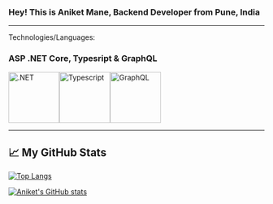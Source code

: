 ### Hey! This is Aniket Mane, Backend Developer from Pune, India



---
Technologies/Languages:
### ASP .NET Core, Typesript & GraphQL

<div style=""margin-left:10px>
  <img src="https://cdn.cdnlogo.com/logos/d/6/dot-net-core.svg" alt=".NET" width="100" height="100"/><img src="https://cdn.cdnlogo.com/logos/t/96/typescript.svg" alt="Typescript" width="100" height="100" margin-left="100px"/><img src="https://cdn.cdnlogo.com/logos/g/23/graphql.svg" alt="GraphQL" width="100" height="100" margin-left="100px"/> 
</div>

---


## &#x1f4c8; My GitHub Stats

[![Top Langs](https://github-readme-stats.vercel.app/api/top-langs/?username=Technik97&hide=java,html,css&theme=radical)](https://github.com/anuraghazra/github-readme-stats)

[![Aniket's GitHub stats](https://github-readme-stats.vercel.app/api?username=Technik97&theme=radical)](https://github.com/anuraghazra/github-readme-stats)


